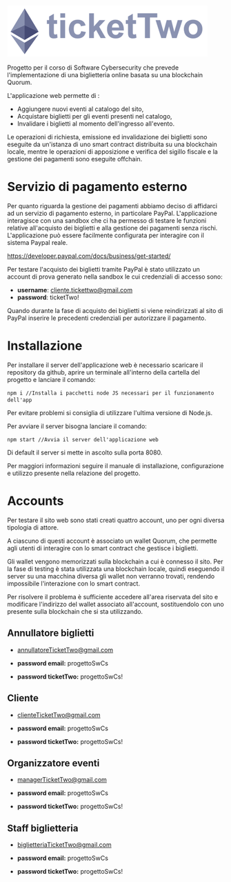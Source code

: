 <img width="464" alt="java 8 and prio java 8  array review example" src="https://github.com/Simo-univpm/biglietteria-blockchain/blob/main/ticketTwo/front%20end/images/form_logo.png">




Progetto per il corso di Software Cybersecurity che prevede l'implementazione di una biglietteria online basata su una blockchain Quorum.

L'applicazione web permette di :
- Aggiungere nuovi eventi al catalogo del sito,
- Acquistare biglietti per gli eventi presenti nel catalogo,
- Invalidare i biglietti al momento dell'ingresso all'evento.

Le operazioni di richiesta, emissione ed invalidazione dei biglietti sono eseguite da un'istanza di uno smart contract distribuita su una blockchain locale, mentre le operazioni di apposizione e verifica del sigillo fiscale e la gestione dei pagamenti sono eseguite offchain.

# Servizio di pagamento esterno

Per quanto riguarda la gestione dei pagamenti abbiamo deciso di affidarci ad un servizio di pagamento esterno, in particolare PayPal. L'applicazione interagisce con una sandbox che ci ha permesso di testare le funzioni relative all'acquisto dei biglietti e alla gestione dei pagamenti senza rischi. L'applicazione può essere facilmente configurata per interagire con il sistema Paypal reale.

https://developer.paypal.com/docs/business/get-started/

Per testare l'acquisto dei biglietti tramite PayPal è stato utilizzato un account di prova generato nella sandbox le cui credenziali di accesso sono:
- **username**: cliente.tickettwo@gmail.com
- **password**: ticketTwo!

Quando durante la fase di acquisto dei biglietti si viene reindirizzati al sito di PayPal inserire le precedenti credenziali per autorizzare il pagamento.

# Installazione

Per installare il server dell'applicazione web è necessario scaricare il repository da github, aprire un terminale all'interno della cartella del progetto e lanciare il comando:
```
npm i //Installa i pacchetti node JS necessari per il funzionamento dell'app
```

Per evitare problemi si consiglia di utilizzare l'ultima versione di Node.js.

Per avviare il server bisogna lanciare il comando:

```
npm start //Avvia il server dell'applicazione web
```
Di default il server si mette in ascolto sulla porta 8080.

Per maggiori informazioni seguire il manuale di installazione, configurazione e utilizzo presente nella relazione del progetto.

# Accounts

Per testare il sito web sono stati creati quattro account, uno per ogni diversa tipologia di attore.

A ciascuno di questi account è associato un wallet Quorum, che permette agli utenti di interagire con lo smart contract che gestisce i biglietti. 

Gli wallet vengono memorizzati sulla blockchain a cui è connesso il sito. Per la fase di testing è stata utilizzata una blockchain locale, quindi eseguendo il server su una macchina diversa gli wallet non verranno trovati, rendendo impossibile l'interazione con lo smart contract.

Per risolvere il problema è sufficiente accedere all'area riservata del sito e modificare l'indirizzo del wallet associato all'account, sostituendolo con uno presente sulla blockchain che si sta utilizzando.

## Annullatore biglietti

- annullatoreTicketTwo@gmail.com

- **password email:** progettoSwCs

- **password ticketTwo:** progettoSwCs!

## Cliente

- clienteTicketTwo@gmail.com

- **password email:** progettoSwCs

- **password ticketTwo:** progettoSwCs!

## Organizzatore eventi

- managerTicketTwo@gmail.com

- **password email:** progettoSwCs

- **password ticketTwo:** progettoSwCs!

## Staff biglietteria

- biglietteriaTicketTwo@gmail.com

- **password email:** progettoSwCs

- **password ticketTwo:** progettoSwCs!
